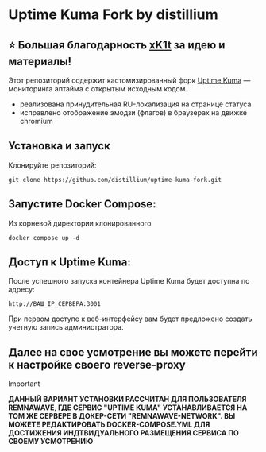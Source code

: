 # Uptime Kuma Fork by distillium
## ⭐️ Большая благодарность [xK1t](https://github.com/xK1t) за идею и материалы!

Этот репозиторий содержит кастомизированный форк [Uptime Kuma](https://github.com/louislam/uptime-kuma) —  мониторинга аптайма с открытым исходным кодом.

- реализована принудительная RU-локализация на странице статуса
- исправлено отображение эмодзи (флагов) в браузерах на движке chromium

## Установка и запуск
Клонируйте репозиторий:
```
git clone https://github.com/distillium/uptime-kuma-fork.git
```
## Запустите Docker Compose:
Из корневой директории клонированного 
```
docker compose up -d
```
## Доступ к Uptime Kuma:
После успешного запуска контейнера Uptime Kuma будет доступна по адресу:
```
http://ВАШ_IP_СЕРВЕРА:3001 
```
При первом доступе к веб-интерфейсу вам будет предложено создать учетную запись администратора.
## Далее на свое усмотрение вы можете перейти к настройке своего reverse-proxy 
> [!IMPORTANT]
> **ДАННЫЙ ВАРИАНТ УСТАНОВКИ РАССЧИТАН ДЛЯ ПОЛЬЗОВАТЕЛЯ REMNAWAVE, ГДЕ СЕРВИС "UPTIME KUMA" УСТАНАВЛИВАЕТСЯ НА ТОМ ЖЕ СЕРВЕРЕ В ДОКЕР-СЕТИ "REMNAWAVE-NETWORK". ВЫ МОЖЕТЕ РЕДАКТИРОВАТЬ DOCKER-COMPOSE.YML ДЛЯ ДОСТИЖЕНИЯ ИНДТВИДУАЛЬНОГО РАЗМЕЩЕНИЯ СЕРВИСА ПО СВОЕМУ УСМОТРЕНИЮ** 

